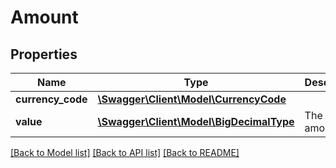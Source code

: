 # Amount

## Properties
Name | Type | Description | Notes
------------ | ------------- | ------------- | -------------
**currency_code** | [**\Swagger\Client\Model\CurrencyCode**](CurrencyCode.md) |  | 
**value** | [**\Swagger\Client\Model\BigDecimalType**](BigDecimalType.md) | The amount. | 

[[Back to Model list]](../README.md#documentation-for-models) [[Back to API list]](../README.md#documentation-for-api-endpoints) [[Back to README]](../README.md)


